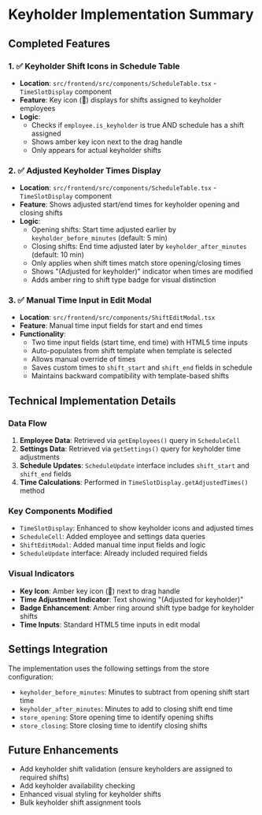 # Keyholder Implementation Summary

## Completed Features

### 1. ✅ Keyholder Shift Icons in Schedule Table
- **Location**: `src/frontend/src/components/ScheduleTable.tsx` - `TimeSlotDisplay` component
- **Feature**: Key icon (🔑) displays for shifts assigned to keyholder employees
- **Logic**: 
  - Checks if `employee.is_keyholder` is true AND schedule has a shift assigned
  - Shows amber key icon next to the drag handle
  - Only appears for actual keyholder shifts

### 2. ✅ Adjusted Keyholder Times Display
- **Location**: `src/frontend/src/components/ScheduleTable.tsx` - `TimeSlotDisplay` component
- **Feature**: Shows adjusted start/end times for keyholder opening and closing shifts
- **Logic**:
  - Opening shifts: Start time adjusted earlier by `keyholder_before_minutes` (default: 5 min)
  - Closing shifts: End time adjusted later by `keyholder_after_minutes` (default: 10 min)
  - Only applies when shift times match store opening/closing times
  - Shows "(Adjusted for keyholder)" indicator when times are modified
  - Adds amber ring to shift type badge for visual distinction

### 3. ✅ Manual Time Input in Edit Modal
- **Location**: `src/frontend/src/components/ShiftEditModal.tsx`
- **Feature**: Manual time input fields for start and end times
- **Functionality**:
  - Two time input fields (start time, end time) with HTML5 time inputs
  - Auto-populates from shift template when template is selected
  - Allows manual override of times
  - Saves custom times to `shift_start` and `shift_end` fields in schedule
  - Maintains backward compatibility with template-based shifts

## Technical Implementation Details

### Data Flow
1. **Employee Data**: Retrieved via `getEmployees()` query in `ScheduleCell`
2. **Settings Data**: Retrieved via `getSettings()` query for keyholder time adjustments
3. **Schedule Updates**: `ScheduleUpdate` interface includes `shift_start` and `shift_end` fields
4. **Time Calculations**: Performed in `TimeSlotDisplay.getAdjustedTimes()` method

### Key Components Modified
- `TimeSlotDisplay`: Enhanced to show keyholder icons and adjusted times
- `ScheduleCell`: Added employee and settings data queries
- `ShiftEditModal`: Added manual time input fields and logic
- `ScheduleUpdate` interface: Already included required fields

### Visual Indicators
- **Key Icon**: Amber key icon (🔑) next to drag handle
- **Time Adjustment Indicator**: Text showing "(Adjusted for keyholder)"
- **Badge Enhancement**: Amber ring around shift type badge for keyholder shifts
- **Time Inputs**: Standard HTML5 time inputs in edit modal

## Settings Integration
The implementation uses the following settings from the store configuration:
- `keyholder_before_minutes`: Minutes to subtract from opening shift start time
- `keyholder_after_minutes`: Minutes to add to closing shift end time
- `store_opening`: Store opening time to identify opening shifts
- `store_closing`: Store closing time to identify closing shifts

## Future Enhancements
- Add keyholder shift validation (ensure keyholders are assigned to required shifts)
- Add keyholder availability checking
- Enhanced visual styling for keyholder shifts
- Bulk keyholder shift assignment tools
